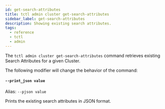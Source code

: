 ```yaml
---
id: get-search-attributes
title: tctl admin cluster get-search-attributes
sidebar_label: get-search-attributes
description: Showing existing search attributes.
tags:
  - reference
  - tctl
  - admin
---
```


The `tctl admin cluster get-search-attributes` command retrieves existing Search Attributes for a given Cluster.

The following modifier will change the behavior of the command:

#### `--print_json value`

Alias: `--pjson value`

Prints the existing search attributes in JSON format.
